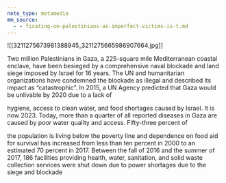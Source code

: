 ```yaml
---
note_type: metamedia
mm_source:
  - - fixating-on-palestinians-as-imperfect-victims-is-t.md
---
```


![[3211275673981388945_3211275665986907664.jpg]]

Two million Palestinians in Gaza, a 225-square mile
Mediterranean coastal enclave, have been besieged
by a comprehensive naval blockade and land siege
imposed by Israel for 16 years. The UN and
humanitarian organizations have condemned the
blockade as illegal and described its impact
as “catastrophic”. In 2015, a UN Agency predicted that
Gaza would be unlivable by 2020 due to a lack of

hygiene, access to clean water, and food shortages
caused by Israel. It is now 2023. Today, more than a
quarter of all reported diseases in Gaza are caused by
poor water quality and access. Fifty-three percent of

the population is living below the poverty line and
dependence on food aid for survival has increased
from less than ten percent in 2000 to an estimated 70
percent in 2017. Between the fall of 2016 and the
summer of 2017, 186 facilities providing health, water,
sanitation, and solid waste collection services were
shut down due to power shortages due to the siege
and blockade

